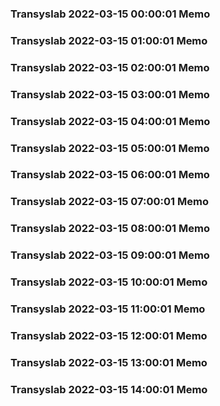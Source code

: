### Transyslab 2022-03-15 00:00:01 Memo
### Transyslab 2022-03-15 01:00:01 Memo
### Transyslab 2022-03-15 02:00:01 Memo
### Transyslab 2022-03-15 03:00:01 Memo
### Transyslab 2022-03-15 04:00:01 Memo
### Transyslab 2022-03-15 05:00:01 Memo
### Transyslab 2022-03-15 06:00:01 Memo
### Transyslab 2022-03-15 07:00:01 Memo
### Transyslab 2022-03-15 08:00:01 Memo
### Transyslab 2022-03-15 09:00:01 Memo
### Transyslab 2022-03-15 10:00:01 Memo
### Transyslab 2022-03-15 11:00:01 Memo
### Transyslab 2022-03-15 12:00:01 Memo
### Transyslab 2022-03-15 13:00:01 Memo
### Transyslab 2022-03-15 14:00:01 Memo
